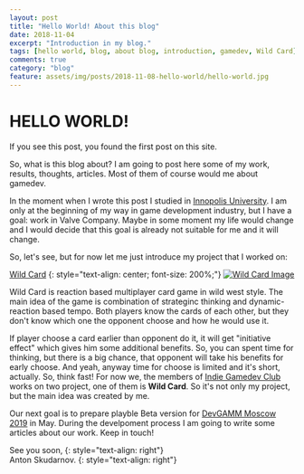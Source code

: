 ```yaml
---
layout: post
title: "Hello World! About this blog"
date: 2018-11-04
excerpt: "Introduction in my blog."
tags: [hello world, blog, about blog, introduction, gamedev, Wild Card]
comments: true
category: "blog"
feature: assets/img/posts/2018-11-08-hello-world/hello-world.jpg
---
```


# HELLO WORLD!

If you see this post, you found the first post on this site.   

So, what is this blog about? I am going to post here some of my work, results, thoughts, articles. Most of them of course would me about gamedev. 

In the moment when I wrote this post I studied in [Innopolis University](https://university.innopolis.ru/en/). I am only at the beginning of my way in game development industry, but I have a goal: work in Valve Company. Maybe in some moment my life would change and I would decide that this goal is already not suitable for me and it will change.  

So, let's see, but for now let me just introduce my project that I worked on:

[Wild Card]({{site.url}}/wild-card/)
{: style="text-align: center; font-size: 200%;"}
[![Wild Card Image]({{site.url}}/files/portfolio/Wild_Card/main_screen.png)]({{site.url}}/wild-card/)  

Wild Card is reaction based multiplayer card game in wild west style. The main idea of the game is combination of strateginc thinking and dynamic-reaction based tempo. Both players know the cards of each other, but they don't know which one the opponent choose and how he would use it.   

If player choose a card earlier than opponent do it, it will get "initiative effect" which gives him some additional benefits. So, you can spent time for thinking, but there is a big chance, that opponent will take his benefits for early choose. And yeah, anyway time for choose is limited and it's short, actually. So, think fast!
For now we, the members of [Indie Gamedev Club](http://www.indiegamedev.club/) works on two project, one of them is **Wild Card**. So it's not only my project, but the main idea was created by me. 

Our next goal is to prepare playble Beta version for [DevGAMM Moscow 2019](http://devgamm.com) in May. During the develpoment process I am going to write some articles about our work. Keep in touch!

See you soon,
{: style="text-align: right"}   
Anton Skudarnov.
{: style="text-align: right"}

